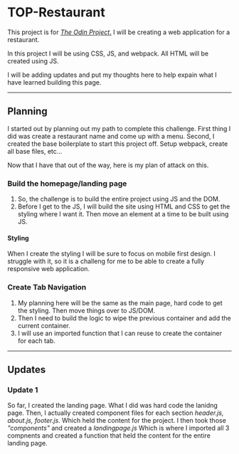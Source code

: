 <!-- @format -->

# TOP-Restaurant

This project is for
[_The Odin Project_.](https://www.theodinproject.com/paths/full-stack-javascript/courses/javascript/lessons/restaurant-page)
I will be creating a web application for a restaurant.

In this project I will be using CSS, JS, and webpack. All HTML will be created
using JS.

I will be adding updates and put my thoughts here to help expain what I have
learned building this page.

---

## Planning

I started out by planning out my path to complete this challenge. First thing I
did was create a restaurant name and come up with a menu. Second, I created the
base boilerplate to start this project off. Setup webpack, create all base
files, etc...

Now that I have that out of the way, here is my plan of attack on this.

### Build the homepage/landing page

1. So, the challenge is to build the entire project using JS and the DOM.
2. Before I get to the JS, I will build the site using HTML and CSS to get the
   styling where I want it. Then move an element at a time to be built using JS.

#### Styling

When I create the styling I will be sure to focus on mobile first design. I
struggle with it, so it is a challeng for me to be able to create a fully
responsive web application.

### Create Tab Navigation

1. My planning here will be the same as the main page, hard code to get the
   styling. Then move things over to JS/DOM.
2. Then I need to build the logic to wipe the previous container and add the
   current container.
3. I will use an imported function that I can reuse to create the container for
   each tab.

---

## Updates

### Update 1

So far, I created the landing page. What I did was hard code the lanidng page.
Then, I actually created component files for each section _header.js, about.js,
footer.js_. Which held the content for the project. I then took those
_"components"_ and created a _landingpage.js_ Which is where I imported all 3
compnents and created a function that held the content for the entire landing
page.

